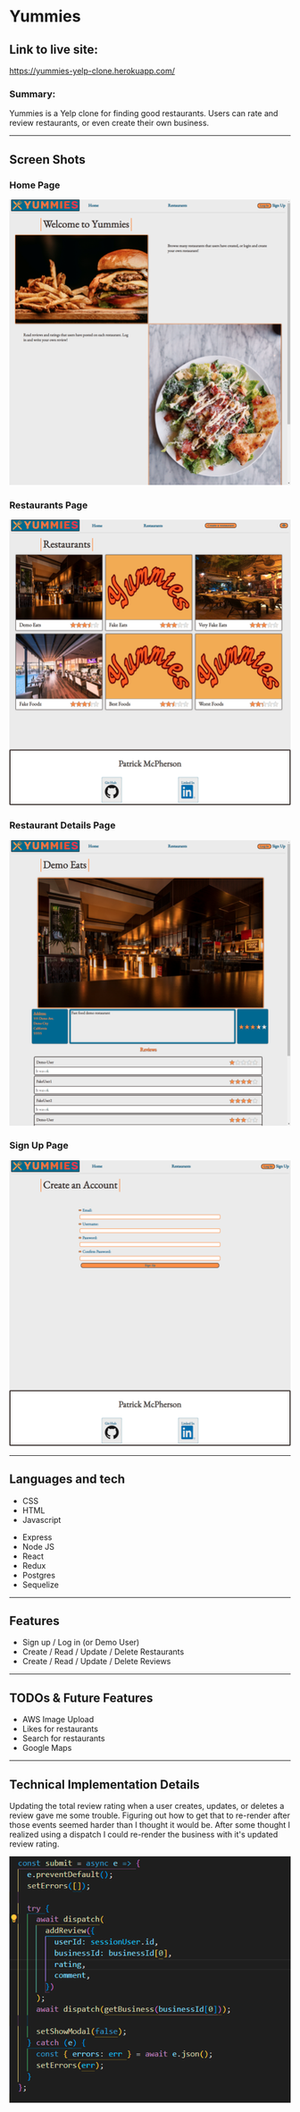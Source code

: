 # Yummies

## Link to live site:

https://yummies-yelp-clone.herokuapp.com/

### Summary:

Yummies is a Yelp clone for finding good restaurants. Users can rate and review restaurants, or even create their own business.

---

## Screen Shots

### Home Page

![Home Page](./homePage.png)

### Restaurants Page

![Restaurants Page](./restaurantPage.png)

### Restaurant Details Page

![Restaurant Details Page](./businessDetailPage.png)

### Sign Up Page

![Sign Up Page](./signUpPage.png)

---

## Languages and tech

- CSS
- HTML
- Javascript

<!-- -->

- Express
- Node JS
- React
- Redux
- Postgres
- Sequelize

---

## Features

- Sign up / Log in (or Demo User)
- Create / Read / Update / Delete Restaurants
- Create / Read / Update / Delete Reviews

---

## TODOs & Future Features

- AWS Image Upload
- Likes for restaurants
- Search for restaurants
- Google Maps

---

## Technical Implementation Details

Updating the total review rating when a user creates, updates, or deletes a review gave me some trouble. Figuring out how to get that to re-render after those events seemed harder than I thought it would be. After some thought I realized using a dispatch I could re-render the business with it's updated review rating.

![Submit Dispatch](./submitDispatch.png)
